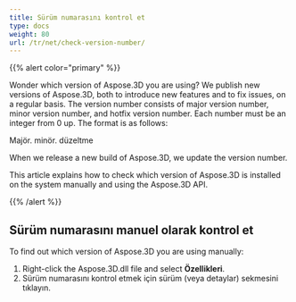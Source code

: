 ```yaml
---
title: Sürüm numarasını kontrol et
type: docs
weight: 80
url: /tr/net/check-version-number/
---
```

{{% alert color="primary" %}}

Wonder which version of Aspose.3D you are using? We publish new versions of Aspose.3D, both to introduce new features and to fix issues, on a regular basis. The version number consists of major version number, minor version number, and hotfix version number. Each number must be an integer from 0 up. The format is as follows:

Majör. minör. düzeltme

When we release a new build of Aspose.3D, we update the version number.

This article explains how to check which version of Aspose.3D is installed on the system manually and using the Aspose.3D API.

{{% /alert %}}

##  **Sürüm numarasını manuel olarak kontrol et**

To find out which version of Aspose.3D you are using manually:

1. Right-click the Aspose.3D.dll file and select **Özellikleri**.
1. Sürüm numarasını kontrol etmek için sürüm (veya detaylar) sekmesini tıklayın.


